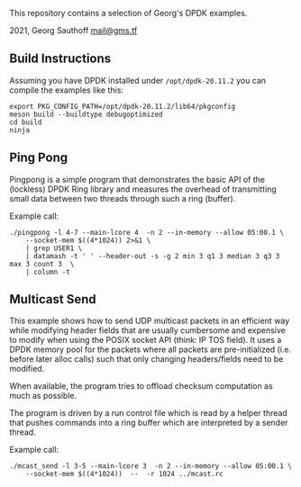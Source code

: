 This repository contains a selection of Georg's DPDK examples.

2021, Georg Sauthoff <mail@gms.tf>



## Build Instructions

Assuming you have DPDK installed under `/opt/dpdk-20.11.2` you
can compile the examples like this:

```
export PKG_CONFIG_PATH=/opt/dpdk-20.11.2/lib64/pkgconfig
meson build --buildtype debugoptimized
cd build
ninja
```

## Ping Pong

Pingpong is a simple program that demonstrates the basic API of
the (lockless) DPDK Ring library and measures the overhead of
transmitting small data between two threads through such a ring
(buffer).

Example call:

    ./pingpong -l 4-7 --main-lcore 4  -n 2 --in-memory --allow 05:00.1 \
        --socket-mem $((4*1024)) 2>&1 \
        | grep USER1 \
        | datamash -t ' ' --header-out -s -g 2 min 3 q1 3 median 3 q3 3 max 3 count 3  \
        | column -t


## Multicast Send

This example shows how to send UDP multicast packets in an
efficient way while modifying header fields that are usually
cumbersome and expensive to modify when using the POSIX socket
API (think: IP TOS field). It uses a DPDK memory pool for the
packets where all packets are pre-initialized (i.e. before
later alloc calls) such that only changing headers/fields
need to be modified.

When available, the program tries to offload checksum computation as
much as possible.

The program is driven by a run control file which is read by a
helper thread that pushes commands into a ring buffer which are
interpreted by a sender thread.

Example call:

    ./mcast_send -l 3-5 --main-lcore 3  -n 2 --in-memory --allow 05:00.1 \
        --socket-mem $((4*1024))  --  -r 1024 ../mcast.rc


